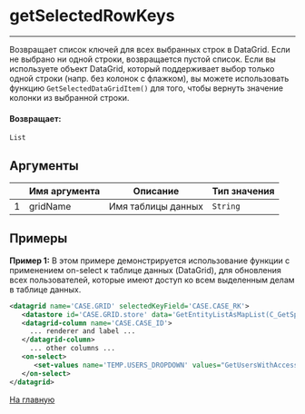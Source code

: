# getSelectedRowKeys

---

Возвращает список ключей для всех выбранных строк в DataGrid.
Если не выбрано ни одной строки, возвращается пустой список.
Если вы используете объект DataGrid, который поддерживает выбор только одной строки (напр. без колонок с флажком),
вы можете использовать функцию `GetSelectedDataGridItem()` для того, чтобы вернуть значение колонки из выбранной строки.

#### Возвращает:

`List`

## Аргументы

|  | Имя аргумента | Описание | Тип значения |
| --- | --- | --- | --- |
| 1 | gridName | Имя таблицы данных | `String` |

## Примеры

**Пример 1:** В этом примере демонстрируется использование функции с применением on-select к таблице данных (DataGrid),
для обновления всех пользователей, которые имеют доступ ко всем выделенным делам в таблице данных.
```xml
<datagrid name='CASE.GRID' selectedKeyField='CASE.CASE_RK'>
   <datastore id='CASE.GRID.store' data='GetEntityListAsMapList(C_GetSpecificCases())' />
   <datagrid-column name='CASE.CASE_ID'>
     ... renderer and label ...
   </datagrid-column>
     ... other columns ...
   <on-select>
      <set-values name='TEMP.USERS_DROPDOWN' values="GetUsersWithAccessTo('incident', GetSelectedRowKeys('CASE.GRID'))"/>
   </on-select>
</datagrid>
```



[На главную](./ecmfunctions/)